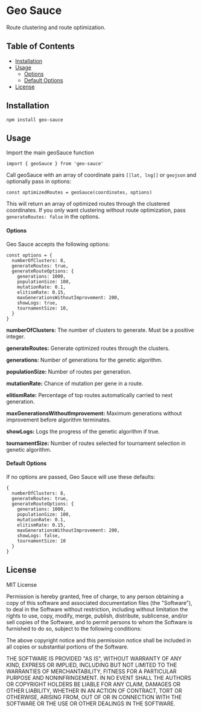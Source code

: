 # Geo Sauce
Route clustering and route optimization.

## Table of Contents
  - [Installation](#installation)
  - [Usage](#usage)
      - [Options](#options)
      - [Default Options](#default-options)
  - [License](#license)

## Installation
```npm install geo-sauce```

## Usage
Import the main geoSauce function

```import { geoSauce } from 'geo-sauce'```

Call geoSauce with an array of coordinate pairs `[[lat, lng]]` or `geojson` and optionally pass in options:

```const optimizedRoutes = geoSauce(coordinates, options)```

This will return an array of optimized routes through the clustered coordinates.
If you only want clustering without route optimization, pass `generateRoutes: false` in the options.

#### Options
Geo Sauce accepts the following options:

```
const options = {
  numberOfClusters: 8,
  generateRoutes: true,
  generateRouteOptions: {
    generations: 1000,
    populationSize: 100,
    mutationRate: 0.1,
    elitismRate: 0.15,
    maxGenerationsWithoutImprovement: 200,
    showLogs: true,
    tournamentSize: 10,
  }
}
```

**numberOfClusters:** The number of clusters to generate. Must be a positive integer.

**generateRoutes:** Generate optimized routes through the clusters.

**generations:** Number of generations for the genetic algorithm.

**populationSize:** Number of routes per generation.

**mutationRate:** Chance of mutation per gene in a route.

**elitismRate:** Percentage of top routes automatically carried to next generation.

**maxGenerationsWithoutImprovement:** Maximum generations without improvement before algorithm terminates.

**showLogs:** Logs the progress of the genetic algorithm if true.

**tournamentSize:** Number of routes selected for tournament selection in genetic algorithm.

#### Default Options
If no options are passed, Geo Sauce will use these defaults:

```
{
  numberOfClusters: 8,
  generateRoutes: true,
  generateRouteOptions: {
    generations: 1000,
    populationSize: 100, 
    mutationRate: 0.1,
    elitismRate: 0.15,
    maxGenerationsWithoutImprovement: 200,
    showLogs: false,
    tournamentSize: 10
  }
}
```

## License
MIT License

Permission is hereby granted, free of charge, to any person obtaining a copy
of this software and associated documentation files (the "Software"), to deal
in the Software without restriction, including without limitation the rights
to use, copy, modify, merge, publish, distribute, sublicense, and/or sell
copies of the Software, and to permit persons to whom the Software is
furnished to do so, subject to the following conditions:

The above copyright notice and this permission notice shall be included in all
copies or substantial portions of the Software.

THE SOFTWARE IS PROVIDED "AS IS", WITHOUT WARRANTY OF ANY KIND, EXPRESS OR
IMPLIED, INCLUDING BUT NOT LIMITED TO THE WARRANTIES OF MERCHANTABILITY,
FITNESS FOR A PARTICULAR PURPOSE AND NONINFRINGEMENT. IN NO EVENT SHALL THE
AUTHORS OR COPYRIGHT HOLDERS BE LIABLE FOR ANY CLAIM, DAMAGES OR OTHER
LIABILITY, WHETHER IN AN ACTION OF CONTRACT, TORT OR OTHERWISE, ARISING FROM,
OUT OF OR IN CONNECTION WITH THE SOFTWARE OR THE USE OR OTHER DEALINGS IN THE
SOFTWARE.
